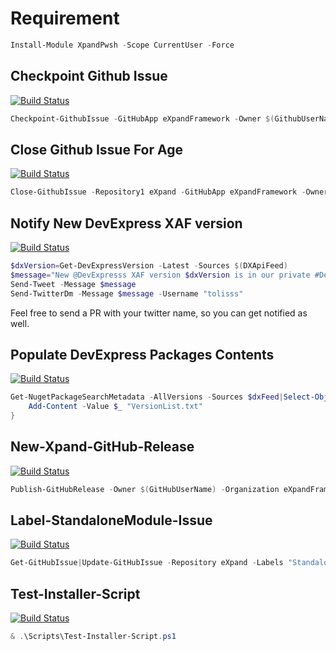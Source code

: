 # Requirement
```ps1
Install-Module XpandPwsh -Scope CurrentUser -Force
```
## Checkpoint Github Issue
[![Build Status](https://dev.azure.com/eXpandDevOps/eXpandFramework/_apis/build/status/Checkpoint-GithubIssue?branchName=master)](https://dev.azure.com/eXpandDevOps/eXpandFramework/_build/latest?definitionId=34&branchName=master)
```ps1
Checkpoint-GithubIssue -GitHubApp eXpandFramework -Owner $(GithubUserName) -Organization eXpandFramework -Repository1 eXpand -Repository2 "lab" -Message $msg -Pass $(GithubPass) 
```
## Close Github Issue For Age
[![Build Status](https://dev.azure.com/eXpandDevOps/eXpandFramework/_apis/build/status/Close-Issue-ForAge?branchName=master)](https://dev.azure.com/eXpandDevOps/eXpandFramework/_build/latest?definitionId=33&branchName=master)
```ps1
Close-GithubIssue -Repository1 eXpand -GitHubApp eXpandFramework -Owner $(GithubUserName) -Pass $(GithubPass) -Organization eXpandFramework
```
## Notify New DevExpress XAF version
[![Build Status](https://dev.azure.com/eXpandDevOps/eXpandFramework/_apis/build/status/Notify-New-XAF-Version?branchName=master)](https://dev.azure.com/eXpandDevOps/eXpandFramework/_build/latest?definitionId=35&branchName=master)
```ps1
$dxVersion=Get-DevExpressVersion -Latest -Sources $(DXApiFeed)
$message="New @DevExpresss XAF version $dxVersion is in our private #DevExpress nuget feed."
Send-Tweet -Message $message
Send-TwitterDm -Message $message -Username "tolisss"
```

Feel free to send a PR with your twitter name, so you can get notified as well.
## Populate DevExpress Packages Contents
[![Build Status](https://dev.azure.com/eXpandDevOps/eXpandFramework/_apis/build/status/Populate-DevExpress-Packages-Contents?branchName=master)](https://dev.azure.com/eXpandDevOps/eXpandFramework/_build/latest?definitionId=36&branchName=master)
```ps1
Get-NugetPackageSearchMetadata -AllVersions -Sources $dxFeed|Select-Object -ExpandProperty metadata|Select-Object -ExpandProperty Version |Select-Object -ExpandProperty Version -Unique|ForEach-Object{
    Add-Content -Value $_ "VersionList.txt"
}
```
## New-Xpand-GitHub-Release
[![Build Status](https://dev.azure.com/eXpandDevOps/eXpandFramework/_apis/build/status/Xpand-Github-Release?branchName=master)](https://dev.azure.com/eXpandDevOps/eXpandFramework/_build/latest?definitionId=37&branchName=master)
```ps1
Publish-GitHubRelease -Owner $(GitHubUserName) -Organization eXpandFramework -Repository lab -ReleaseName $milestone -ReleaseNotes $notes -Pass $(GitHubPass) -Verbose -Files $files
```
## Label-StandaloneModule-Issue
[![Build Status](https://dev.azure.com/eXpandDevOps/eXpandFramework/_apis/build/status/Label-StandAloneModule-Issues?branchName=master)](https://dev.azure.com/eXpandDevOps/eXpandFramework/_build/latest?definitionId=42&branchName=master)
```ps1
Get-GitHubIssue|Update-GitHubIssue -Repository eXpand -Labels "Standalone_XAF_Modules" 
```
## Test-Installer-Script
[![Build Status](https://dev.azure.com/eXpandDevOps/eXpandFramework/_apis/build/status/BuildTools/Test-Installer-Script?branchName=master)](https://dev.azure.com/eXpandDevOps/eXpandFramework/_build/latest?definitionId=43&branchName=master)
```ps1
& .\Scripts\Test-Installer-Script.ps1
```
